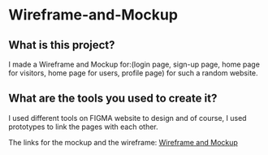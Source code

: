 # Wireframe-and-Mockup

## What is this project? 
I made a Wireframe and Mockup for:(login page, sign-up page, home page for visitors, home page for users, profile page) for such a random website.

## What are the tools you used to create it? 
I used different tools on FIGMA website to design and of course, I used prototypes to link the pages with each other.

The links for the mockup and the wireframe: [Wireframe and Mockup](https://www.figma.com/design/QW3JrcRUCnQVE8ZZJsyJ62/Untitled?node-id=0-1&t=etAMqZyeGL89BRC7-0)
